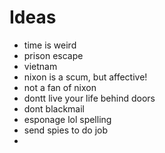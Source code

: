 # Ideas
- time is weird
- prison escape
- vietnam
- nixon is a scum, but affective!
- not a fan of nixon
- dontt live your life behind doors
- dont blackmail
- esponage lol spelling
- send spies to do job
- 
